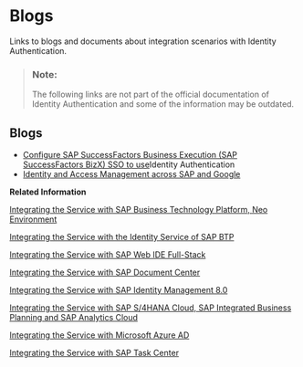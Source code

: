 <!-- loioa89ca3e072bf4671b2efc5d4aba016e5 -->

# Blogs

Links to blogs and documents about integration scenarios with Identity Authentication.

> ### Note:  
> The following links are not part of the official documentation of Identity Authentication and some of the information may be outdated.



<a name="loioa89ca3e072bf4671b2efc5d4aba016e5__section_hzb_sbn_zgb"/>

## Blogs

-   [Configure SAP SuccessFactors Business Execution \(SAP SuccessFactors BizX\) SSO to use](https://blogs.sap.com/2016/10/29/configure-sap-successfactors-business-execution-sap-successfactors-bizx-sso-use-sap-hana-cloud-platform-identity-authentication/)Identity Authentication
-   [Identity and Access Management across SAP and Google](https://blogs.sap.com/2017/03/08/identity-and-access-management-across-sap-and-google/)

**Related Information**  


[Integrating the Service with SAP Business Technology Platform, Neo Environment](integrating-the-service-with-sap-business-technology-platform-neo-environment-fe84459.md#loiofe84459e688c43698591d3b9e1aac828 "SAP BTP acts as a service provider, and Identity Authentication acts as an identity provider in this setup.")

[Integrating the Service with the Identity Service of SAP BTP](integrating-the-service-with-the-identity-service-of-sap-btp-d5cd80c.md "The Identity service of SAP BTP enables you to delegate authentication to the Identity Authentication service. The Identity service automates the creation of OpenID Connect (OIDC) applications for the Identity Authentication service for each application the Identity service registers.")

[Integrating the Service with SAP Web IDE Full-Stack](integrating-the-service-with-sap-web-ide-full-stack-313f545.md#loio313f5456f3ab41ca925d555cda748f39 "You can use Identity Authentication as identity provider for SAP Web IDE Full-Stack.")

[Integrating the Service with SAP Document Center](integrating-the-service-with-sap-document-center-397683c.md#loio397683cff69d44c5bb2b38c76714c6ca "You can use Identity Authentication as identity provider for SAP Document Center.")

[Integrating the Service with SAP Identity Management 8.0](integrating-the-service-with-sap-identity-management-8-0-f44f931.md "")

[Integrating the Service with SAP S/4HANA Cloud, SAP Integrated Business Planning and SAP Analytics Cloud](integrating-the-service-with-sap-s-4hana-cloud-sap-integrated-business-planning-and-sap-a-dd61aea.md "This integration document aims to provide information about single sign-on (SSO) options for SAP S/4HANA Cloud or SAP Integrated Business Planning and SAP Analytics Cloud, that use Identity Authentication as an authenticating or proxy identity provider.")

[Integrating the Service with Microsoft Azure AD](integrating-the-service-with-microsoft-azure-ad-626b173.md "")

[Integrating the Service with SAP Task Center](integrating-the-service-with-sap-task-center-ab5e90e.md)

